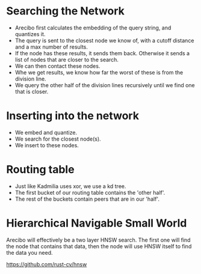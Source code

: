 # Searching the Network

- Arecibo first calculates the embedding of the query string, and quantizes it.
- The query is sent to the closest node we know of, with a cutoff distance and a max number of results.
- If the node has these results, it sends them back. Otherwise it sends a list of nodes that are closer to the search.
- We can then contact these nodes.
- Whe we get results, we know how far the worst of these is from the division line.
- We query the other half of the division lines recursively until we find one that is closer.

# Inserting into the network

- We embed and quantize.
- We search for the closest node(s).
- We insert to these nodes.

# Routing table

- Just like Kadmilia uses xor, we use a kd tree.
- The first bucket of our routing table contains the 'other half'.
- The rest of the buckets contain peers that are in our 'half'.

# Hierarchical Navigable Small World

Arecibo will effectively be a two layer HNSW search. The first one will find the node that contains that data, then the node will use HNSW itself to find the data you need.

https://github.com/rust-cv/hnsw